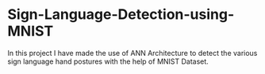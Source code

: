 # Sign-Language-Detection-using-MNIST
In this project I have made the use of ANN Architecture to detect the various sign language hand postures with the help of MNIST Dataset.
